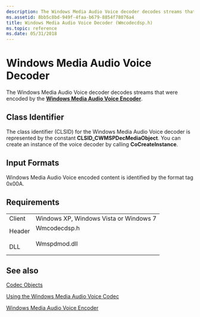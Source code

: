 ```yaml
---
description: The Windows Media Audio Voice decoder decodes streams that were encoded by the Windows Media Audio Voice Encoder.
ms.assetid: 8bb5c8bd-949f-4faa-b679-8854f78076a4
title: Windows Media Audio Voice Decoder (Wmcodecdsp.h)
ms.topic: reference
ms.date: 05/31/2018
---
```


# Windows Media Audio Voice Decoder

The Windows Media Audio Voice decoder decodes streams that were encoded by the [**Windows Media Audio Voice Encoder**](windowsmediaaudiovoiceencoder.md).

## Class Identifier

The class identifier (CLSID) for the Windows Media Audio Voice decoder is represented by the constant **CLSID\_CWMSPDecMediaObject**. You can create an instance of the voice decoder by calling **CoCreateInstance**.

## Input Formats

Windows Media Audio Voice encoded content is identified by the format tag 0x00A.

## Requirements



|                   |                                                                                         |
|-------------------|-----------------------------------------------------------------------------------------|
| Client<br/> | Windows XP, Windows Vista or Windows 7<br/>                                       |
| Header<br/> | <dl> <dt>Wmcodecdsp.h</dt> </dl> |
| DLL<br/>    | <dl> <dt>Wmspdmod.dll</dt> </dl> |



## See also

<dl> <dt>

[Codec Objects](codecobjects.md)
</dt> <dt>

[Using the Windows Media Audio Voice Codec](usingthewindowsmediaaudio9voicecodec.md)
</dt> <dt>

[Windows Media Audio Voice Encoder](windowsmediaaudiovoiceencoder.md)
</dt> </dl>

 

 




